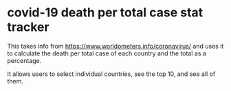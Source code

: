# covid-19 death per total case stat tracker

This takes info from https://www.worldometers.info/coronavirus/ and uses it to calculate the death per total case of each country
and the total as a percentage.

It allows users to select individual countries, see the top 10, and see all of them.
